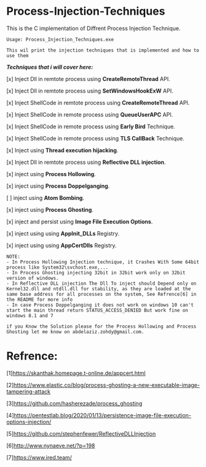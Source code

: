 # Process-Injection-Techniques

This is the C implementation of Diffrent Process Injection Technique.

```
Usage: Process_Injection_Techniques.exe

This wil print the injection techniques that is implemented and how to use them
```



***Techniques that i will cover here:***

[x] Inject Dll in remtote process using **CreateRemoteThread** API.

[x] Inject Dll in remtote process using **SetWindowsHookExW** API.

[x] Inject ShellCode in remtote process using **CreateRemoteThread** API.

[x] Inject ShellCode in remote process using **QueueUserAPC** API.

[x] Inject ShellCode in remote process using **Early Bird** Technique.

[x] Inject ShellCode in remote process using **TLS CallBack** Technique.

[x] Inject using **Thread execution hijacking**.

[x] Inject Dll in remtote process using **Reflective DLL injection**.

[x] inject using **Process Hollowing**.

[x] inject using **Process Doppelganging**.

[ ] inject using **Atom Bombing**.

[x] inject using **Process Ghosting**.

[x] inject and persist using **Image File Execution Options**.

[x] inject using using **AppInit_DLLs** Registry.

[x] inject using using **AppCertDlls** Registry.


```
NOTE:
- In Process Hollowing Injection technique, it Crashes With Some 64bit process like System32\svchost.exe,... 
- In Process Ghosting injecting 32bit in 32bit work only on 32bit version of windows.
- In Reflective DLL injection The Dll To inject should Depend only on Kernel32.dll and ntdll.dll for stability, as they are loaded at the same base address for all processes on the system, See Refrence[6] in the README for more info
- In case Process Doppelganging it does not work on windows 10 can't start the main thread return STATUS_ACCESS_DENIED But work fine on windows 8.1 and 7

if you Know the Solution please for the Process Hollowing and Process Ghosting let me know on abdelaziz.zohdy@gmail.com.
```

# Refrence:
[1]https://skanthak.homepage.t-online.de/appcert.html

[2]https://www.elastic.co/blog/process-ghosting-a-new-executable-image-tampering-attack

[3]https://github.com/hasherezade/process_ghosting

[4]https://pentestlab.blog/2020/01/13/persistence-image-file-execution-options-injection/

[5]https://github.com/stephenfewer/ReflectiveDLLInjection

[6]http://www.nynaeve.net/?p=198

[7]https://www.ired.team/